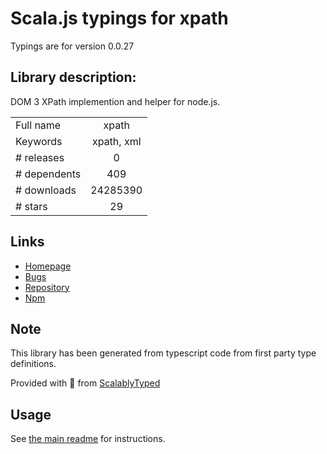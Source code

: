 
# Scala.js typings for xpath

Typings are for version 0.0.27

## Library description:
DOM 3 XPath implemention and helper for node.js.

|                    |                 |
| ------------------ | :-------------: |
| Full name          | xpath |
| Keywords           | xpath, xml |
| # releases         | 0 |
| # dependents       | 409 |
| # downloads        | 24285390 |
| # stars            | 29 |

## Links
- [Homepage](https://github.com/goto100/xpath#readme)
- [Bugs](https://github.com/goto100/xpath/issues)
- [Repository](https://github.com/goto100/xpath)
- [Npm](https://www.npmjs.com/package/xpath)
    


## Note
This library has been generated from typescript code from first party type definitions.

Provided with :purple_heart: from [ScalablyTyped](https://github.com/oyvindberg/ScalablyTyped)

## Usage
See [the main readme](../../readme.md) for instructions.


